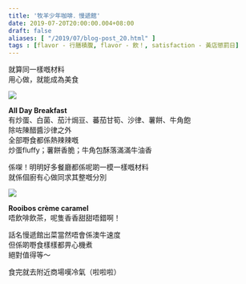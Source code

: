 ```yaml
---
title: '牧羊少年咖啡．慢遞館'
date: 2019-07-20T20:00:00.004+08:00
draft: false
aliases: [ "/2019/07/blog-post_20.html" ]
tags : [flavor - 行膳積腹, flavor - 飲！, satisfaction - 黃店懲罰日]
---
```


就算同一樣嘅材料  
用心做，就能成為美食  

![](/images/alchemistscafe.jpg)

**All Day Breakfast**  
有炒蛋、白菌、茄汁焗豆、蕃茄甘筍、沙律、薯餅、牛角飽  
除咗陳醋醬沙律之外  
全部嘢食都係熱辣辣嘅  
炒蛋fluffy；薯餅香脆；牛角包酥落滿滿牛油香  
  
係㗎！明明好多餐廳都係呢啲一模一樣嘅材料  
就係個廚有心做同求其整嘅分別  

![](/images/alchemistscafe1.jpg)

**Rooibos crème caramel**  
唔飲啡飲茶，呢隻香香甜甜唔錯啊！  
  
  
話名慢遞館出菜當然唔會係澳牛速度  
但係啲嘢食樣樣都畀心機煮  
絕對值得等～  
  
食完就去附近商場嘆冷氣（啦啦啦）
